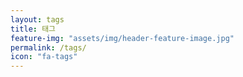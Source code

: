 ```yaml
---
layout: tags
title: 태그
feature-img: "assets/img/header-feature-image.jpg"
permalink: /tags/
icon: "fa-tags"
---
```


